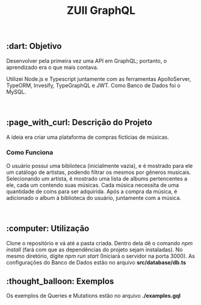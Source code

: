 <h1 align="center"> ZUII GraphQL </h1> <br>

<h2> :dart: Objetivo </h2>
<p> Desenvolver pela primeira vez uma API em GraphQL; portanto, o aprendizado era o que mais contava. </p>
<p> Utilizei Node.js e Typescript juntamente com as ferramentas ApolloServer, TypeORM, Invesify, TypeGraphQL e JWT. Como Banco de Dados foi o MySQL. </p> <br>

<h2> :page_with_curl: Descrição do Projeto </h2>
<p> A ideia era criar uma plataforma de compras fictícias de músicas. </p>

<h3> Como Funciona </h3>
<p> O usuário possui uma biblioteca (inicialmente vazia), e é mostrado para ele um catálogo de artistas, podendo filtrar os mesmos por gêneros musicais. Selecionando um artista, é mostrado uma lista de albums pertencentes a ele, cada um contendo suas músicas. Cada música necessita de uma quantidade de coins para ser adquirida. Após a compra da música, é adicionado o album à biblioteca do usuário, juntamente com a música.</p> <br>

<h2> :computer: Utilização </h2>
<p> Clone o repositório e vá até a pasta criada. Dentro dela dê o comando <i>npm install</i> (fará com que as dependências do projeto sejam instaladas). No mesmo diretório, digite <i>npm run start</i> (Iniciará o servidor na porta 3000). As configurações do Banco de Dados estão no arquivo <strong> src/database/db.ts </strong> </p>

<h2> :thought_balloon: Exemplos </h2>
<p> Os exemplos de Queries e Mutations estão no arquivo <strong> ./examples.gql </strong></p>
